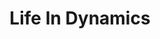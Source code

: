 ---
pid: PT123
title: Life In Dynamics
location_transcription: Near Piazza Northern Liberties
zipcode: '19123'
outside_phl: 
neighborhood: Northern Liberties,Loft District
age: '62'
age_range: 60-69
instagram: 
image_file_name: PT_123.jpg
proposal_transcription: Dynamically moving sculpture showing various phases of the
  work
topic: Art
topic_summary: '0'
type: Conceptual,Sculpture Statue
keywords_other: nolibs, northern liberties
credit: Ross Donolow
image_labels: 
twitter: 
facebook: 
permalink: "/monuments/pt123/"
layout: item-page
---